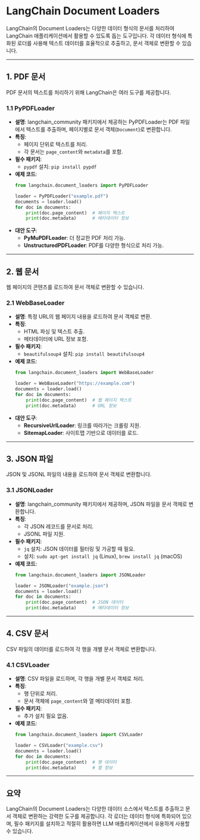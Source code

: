 # LangChain Document Loaders

LangChain의 Document Loaders는 다양한 데이터 형식의 문서를 처리하여 LangChain 애플리케이션에서 활용할 수 있도록 돕는 도구입니다. 각 데이터 형식에 특화된 로더를 사용해 텍스트 데이터를 효율적으로 추출하고, 문서 객체로 변환할 수 있습니다.

---

## 1. PDF 문서
PDF 문서의 텍스트를 처리하기 위해 LangChain은 여러 도구를 제공합니다. 

### 1.1 PyPDFLoader
- **설명**: langchain_community 패키지에서 제공하는 PyPDFLoader는 PDF 파일에서 텍스트를 추출하며, 페이지별로 문서 객체(`Document`)로 변환합니다.
- **특징**:
  - 페이지 단위로 텍스트를 처리.
  - 각 문서는 `page_content`와 `metadata`를 포함.
- **필수 패키지**:
  - `pypdf` 설치: `pip install pypdf`
- **예제 코드**:
  ```python
  from langchain.document_loaders import PyPDFLoader

  loader = PyPDFLoader("example.pdf")
  documents = loader.load()
  for doc in documents:
      print(doc.page_content)  # 페이지 텍스트
      print(doc.metadata)      # 메타데이터 정보
  ```
- **대안 도구**:
  - **PyMuPDFLoader**: 더 정교한 PDF 처리 가능.
  - **UnstructuredPDFLoader**: PDF를 다양한 형식으로 처리 가능.

---

## 2. 웹 문서
웹 페이지의 콘텐츠를 로드하여 문서 객체로 변환할 수 있습니다.

### 2.1 WebBaseLoader
- **설명**: 특정 URL의 웹 페이지 내용을 로드하여 문서 객체로 변환.
- **특징**:
  - HTML 파싱 및 텍스트 추출.
  - 메타데이터에 URL 정보 포함.
- **필수 패키지**:
  - `beautifulsoup4` 설치: `pip install beautifulsoup4`
- **예제 코드**:
  ```python
  from langchain.document_loaders import WebBaseLoader

  loader = WebBaseLoader("https://example.com")
  documents = loader.load()
  for doc in documents:
      print(doc.page_content)  # 웹 페이지 텍스트
      print(doc.metadata)      # URL 정보
  ```
- **대안 도구**:
  - **RecursiveUrlLoader**: 링크를 따라가는 크롤링 지원.
  - **SitemapLoader**: 사이트맵 기반으로 데이터를 로드.

---

## 3. JSON 파일
JSON 및 JSONL 파일의 내용을 로드하여 문서 객체로 변환합니다.

### 3.1 JSONLoader
- **설명**: langchain_community 패키지에서 제공하며, JSON 파일을 문서 객체로 변환합니다.
- **특징**:
  - 각 JSON 레코드를 문서로 처리.
  - JSONL 파일 지원.
- **필수 패키지**:
  - `jq` 설치: JSON 데이터를 필터링 및 가공할 때 필요.
  - 설치: `sudo apt-get install jq` (Linux), `brew install jq` (macOS)
- **예제 코드**:
  ```python
  from langchain.document_loaders import JSONLoader

  loader = JSONLoader("example.json")
  documents = loader.load()
  for doc in documents:
      print(doc.page_content)  # JSON 데이터
      print(doc.metadata)      # 메타데이터 정보
  ```

---

## 4. CSV 문서
CSV 파일의 데이터를 로드하여 각 행을 개별 문서 객체로 변환합니다.

### 4.1 CSVLoader
- **설명**: CSV 파일을 로드하며, 각 행을 개별 문서 객체로 처리.
- **특징**:
  - 행 단위로 처리.
  - 문서 객체에 `page_content`와 열 메타데이터 포함.
- **필수 패키지**:
  - 추가 설치 필요 없음.
- **예제 코드**:
  ```python
  from langchain.document_loaders import CSVLoader

  loader = CSVLoader("example.csv")
  documents = loader.load()
  for doc in documents:
      print(doc.page_content)  # 행 데이터
      print(doc.metadata)      # 열 정보
  ```

---

## 요약
LangChain의 Document Loaders는 다양한 데이터 소스에서 텍스트를 추출하고 문서 객체로 변환하는 강력한 도구를 제공합니다. 각 로더는 데이터 형식에 특화되어 있으며, 필수 패키지를 설치하고 적절히 활용하면 LLM 애플리케이션에서 유용하게 사용할 수 있습니다.
